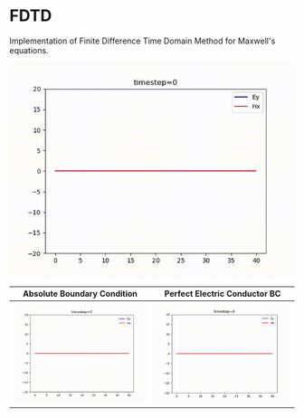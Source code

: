 # FDTD

Implementation of Finite Difference Time Domain Method for Maxwell's equations. 



![Alt Text](https://github.com/okhmat/FDTD/blob/f953ff5af5f965e042b09b1631e60cd2109f37c5/abc.gif)


Absolute Boundary Condition             |  Perfect Electric Conductor BC
:-------------------------:|:-------------------------:
![](https://github.com/okhmat/FDTD/blob/f953ff5af5f965e042b09b1631e60cd2109f37c5/abc.gif)  |  ![](https://github.com/okhmat/FDTD/blob/f953ff5af5f965e042b09b1631e60cd2109f37c5/abc.gif)
